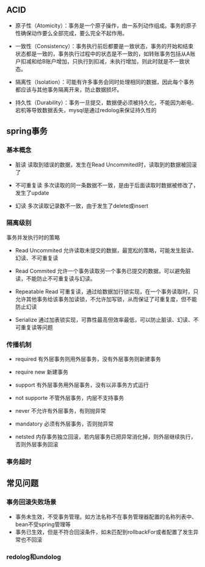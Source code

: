 ## ACID
- 原子性（Atomicity）：事务是一个原子操作，由一系列动作组成。事务的原子性确保动作要么全部完成，要么完全不起作用。

- 一致性（Consistency）：事务执行前后都要是一致状态，事务的开始和结束状态都是一致的，事务执行过程中的状态是不一致的，如转账事务包括从A账户扣减和给B账户增加，只执行到扣减，未执行增加，则此时就是不一致状态。

- 隔离性（Isolation）：可能有许多事务会同时处理相同的数据，因此每个事务都应该与其他事务隔离开来，防止数据损坏。

- 持久性（Durability）：事务一旦提交，数据便必须被持久化，不能因为断电、宕机等导致数据丢失，mysql是通过redolog来保证持久性的

## spring事务
### 基本概念
- 脏读
读取到错误的数据，发生在Read Uncommited时，读取到的数据被回滚了

- 不可重复读
多次读取的同一条数据不一致，是由于后面读取时数据被修改了，发生了update

- 幻读
多次读取记录数不一致，由于发生了delete或insert


### 隔离级别
事务并发执行时的策略
- Read Uncommited
允许读取未提交的数据，最宽松的策略，可能发生脏读、幻读、不可重复读

- Read Commited
允许一个事务读取另一个事务已提交的数据，可以避免脏读，不能防止不可重复读与幻读。

- Repeatable Read
可重复读，通过给数据加行锁实现，在一个事务读取时，只允许其他事务给该事务加读锁，不允许加写锁，从而保证了可重复度，但不能防止幻读

- Serialize
通过加表锁实现，可靠性最高但效率最低，可以防止脏读、幻读、不可重复读等问题

### 传播机制
- required
有外层事务则用外层事务，没有外层事务则新建事务

- require new
新建事务

- support
有外层事务用外层事务，没有以非事务方式运行

- not supporte
不管外层事务，内层不支持事务

- never
不允许有外层事务，有则抛异常

- mandatory
必须有外层事务，否则抛异常

- netsted
内存事务独立回滚，若内层事务已把异常消化掉，则外层继续执行，否则外层事务回滚

### 事务超时

## 常见问题

### 事务回滚失败场景
- 事务未生效，不受事务管理。如方法名称不在事务管理器配置的名称列表中、bean不受spring管理等
- 事务已生效，但是不符合回滚条件，如未匹配到rollbackFor或者配置了发生异常也不回滚

### redolog和undolog
